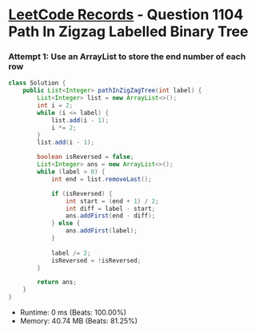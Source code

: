 # [LeetCode Records](../../README.md) - Question 1104 Path In Zigzag Labelled Binary Tree

### Attempt 1: Use an ArrayList to store the end number of each row
```java
class Solution {
    public List<Integer> pathInZigZagTree(int label) {
        List<Integer> list = new ArrayList<>();
        int i = 2;
        while (i <= label) {
            list.add(i - 1);
            i *= 2;
        }
        list.add(i - 1);

        boolean isReversed = false;
        List<Integer> ans = new ArrayList<>();
        while (label > 0) {
            int end = list.removeLast();

            if (isReversed) {
                int start = (end + 1) / 2;
                int diff = label - start;
                ans.addFirst(end - diff);
            } else {
                ans.addFirst(label);
            }
            
            label /= 2;
            isReversed = !isReversed;
        }

        return ans;
    }
}
```
- Runtime: 0 ms (Beats: 100.00%)
- Memory: 40.74 MB (Beats: 81.25%)

<br>
